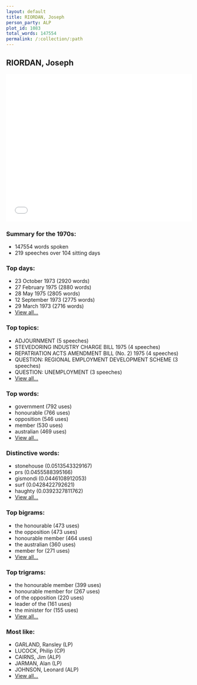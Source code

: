 ```yaml
---
layout: default
title: RIORDAN, Joseph
person_party: ALP
plot_id: 1083
total_words: 147554
permalink: /:collection/:path
---
```


## RIORDAN, Joseph

<iframe width="100%" height="400" frameborder="0" scrolling="no" src="//plot.ly/~wragge/1083.embed"></iframe>


### Summary for the 1970s:

* 147554 words spoken
* 219 speeches over 104 sitting days


### Top days:

* 23 October 1973 (2920 words)
* 27 February 1975 (2880 words)
* 28 May 1975 (2805 words)
* 12 September 1973 (2775 words)
* 29 March 1973 (2716 words)
* [View all...](days/)


### Top topics:

* ADJOURNMENT (5 speeches)
* STEVEDORING INDUSTRY CHARGE BILL 1975 (4 speeches)
* REPATRIATION ACTS AMENDMENT BILL (No. 2) 1975 (4 speeches)
* QUESTION: REGIONAL EMPLOYMENT DEVELOPMENT SCHEME (3 speeches)
* QUESTION: UNEMPLOYMENT (3 speeches)
* [View all...](topics/)


### Top words:

* government (792 uses)
* honourable (766 uses)
* opposition (546 uses)
* member (530 uses)
* australian (469 uses)
* [View all...](words/)


### Distinctive words:

* stonehouse (0.0513543329167)
* prs (0.0455588395166)
* gismondi (0.0446108912053)
* surf (0.0428422792621)
* haughty (0.0392327811762)
* [View all...](sig_words/)


### Top bigrams:

* the honourable (473 uses)
* the opposition (473 uses)
* honourable member (464 uses)
* the australian (360 uses)
* member for (271 uses)
* [View all...](bigrams/)


### Top trigrams:

* the honourable member (399 uses)
* honourable member for (267 uses)
* of the opposition (220 uses)
* leader of the (161 uses)
* the minister for (155 uses)
* [View all...](trigrams/)


### Most like:

* GARLAND, Ransley (LP)
* LUCOCK, Philip (CP)
* CAIRNS, Jim (ALP)
* JARMAN, Alan (LP)
* JOHNSON, Leonard (ALP)
* [View all...](similarities/)

